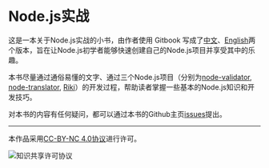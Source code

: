 # Node.js实战

这是一本关于Node.js实战的小书，由作者使用 Gitbook 写成了[中文](http://sfantasy.gitbooks.io/node-in-action/content/zh/index.html)、[English](http://sfantasy.gitbooks.io/node-in-action/content/en/index.html)两个版本，旨在让Node.js初学者能够快速创建自己的Node.js项目并享受其中的乐趣。

本书尽量通过通俗易懂的文字、通过三个Node.js项目（分别为[node-validator](https://github.com/SFantasy/node-validator), [node-translator](https://github.com/SFantasy/node-translator), [Riki](https://github.com/SFantasy/Riki)）的开发过程，帮助读者掌握一些基本的Node.js知识和开发技巧。

对本书的内容有任何疑问，都可以通过本书的Github主页[issues](https://github.com/SFantasy/node-in-action/issues)提出。

---

本作品采用[CC-BY-NC 4.0协议](http://creativecommons.org/licenses/by-nc/4.0/)进行许可。

![知识共享许可协议](https://i.creativecommons.org/l/by-nc/4.0/88x31.png)
